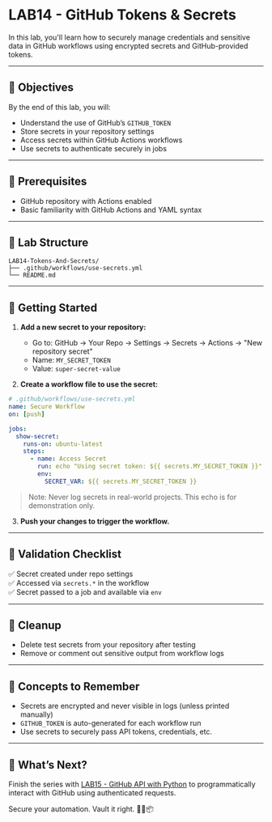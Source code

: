 # LAB14 - GitHub Tokens & Secrets

In this lab, you'll learn how to securely manage credentials and sensitive data in GitHub workflows using encrypted secrets and GitHub-provided tokens.

---

## 🎯 Objectives

By the end of this lab, you will:
- Understand the use of GitHub’s `GITHUB_TOKEN`
- Store secrets in your repository settings
- Access secrets within GitHub Actions workflows
- Use secrets to authenticate securely in jobs

---

## 🧰 Prerequisites

- GitHub repository with Actions enabled
- Basic familiarity with GitHub Actions and YAML syntax

---

## 📁 Lab Structure

```
LAB14-Tokens-And-Secrets/
├── .github/workflows/use-secrets.yml
└── README.md
```

---

## 🚀 Getting Started

1. **Add a new secret to your repository:**
   - Go to: GitHub → Your Repo → Settings → Secrets → Actions → "New repository secret"
   - Name: `MY_SECRET_TOKEN`
   - Value: `super-secret-value`

2. **Create a workflow file to use the secret:**
```yaml
# .github/workflows/use-secrets.yml
name: Secure Workflow
on: [push]

jobs:
  show-secret:
    runs-on: ubuntu-latest
    steps:
      - name: Access Secret
        run: echo "Using secret token: ${{ secrets.MY_SECRET_TOKEN }}"
        env:
          SECRET_VAR: ${{ secrets.MY_SECRET_TOKEN }}
```
> Note: Never log secrets in real-world projects. This echo is for demonstration only.

3. **Push your changes to trigger the workflow.**

---

## 🧪 Validation Checklist

✅ Secret created under repo settings  
✅ Accessed via `secrets.*` in the workflow  
✅ Secret passed to a job and available via `env`

---

## 🧹 Cleanup
- Delete test secrets from your repository after testing
- Remove or comment out sensitive output from workflow logs

---

## 🧠 Concepts to Remember
- Secrets are encrypted and never visible in logs (unless printed manually)
- `GITHUB_TOKEN` is auto-generated for each workflow run
- Use secrets to securely pass API tokens, credentials, etc.

---

## 💬 What’s Next?
Finish the series with [LAB15 - GitHub API with Python](../LAB15-GitHub-API-With-Python/) to programmatically interact with GitHub using authenticated requests.

Secure your automation. Vault it right. 🔐💡📦

